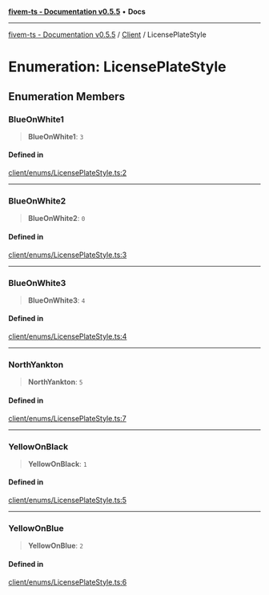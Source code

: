 [**fivem-ts - Documentation v0.5.5**](../../../README.md) • **Docs**

***

[fivem-ts - Documentation v0.5.5](../../../README.md) / [Client](../README.md) / LicensePlateStyle

# Enumeration: LicensePlateStyle

## Enumeration Members

### BlueOnWhite1

> **BlueOnWhite1**: `3`

#### Defined in

[client/enums/LicensePlateStyle.ts:2](https://github.com/Purpose-Dev/fivem-ts/blob/main/src/client/enums/LicensePlateStyle.ts#L2)

***

### BlueOnWhite2

> **BlueOnWhite2**: `0`

#### Defined in

[client/enums/LicensePlateStyle.ts:3](https://github.com/Purpose-Dev/fivem-ts/blob/main/src/client/enums/LicensePlateStyle.ts#L3)

***

### BlueOnWhite3

> **BlueOnWhite3**: `4`

#### Defined in

[client/enums/LicensePlateStyle.ts:4](https://github.com/Purpose-Dev/fivem-ts/blob/main/src/client/enums/LicensePlateStyle.ts#L4)

***

### NorthYankton

> **NorthYankton**: `5`

#### Defined in

[client/enums/LicensePlateStyle.ts:7](https://github.com/Purpose-Dev/fivem-ts/blob/main/src/client/enums/LicensePlateStyle.ts#L7)

***

### YellowOnBlack

> **YellowOnBlack**: `1`

#### Defined in

[client/enums/LicensePlateStyle.ts:5](https://github.com/Purpose-Dev/fivem-ts/blob/main/src/client/enums/LicensePlateStyle.ts#L5)

***

### YellowOnBlue

> **YellowOnBlue**: `2`

#### Defined in

[client/enums/LicensePlateStyle.ts:6](https://github.com/Purpose-Dev/fivem-ts/blob/main/src/client/enums/LicensePlateStyle.ts#L6)
